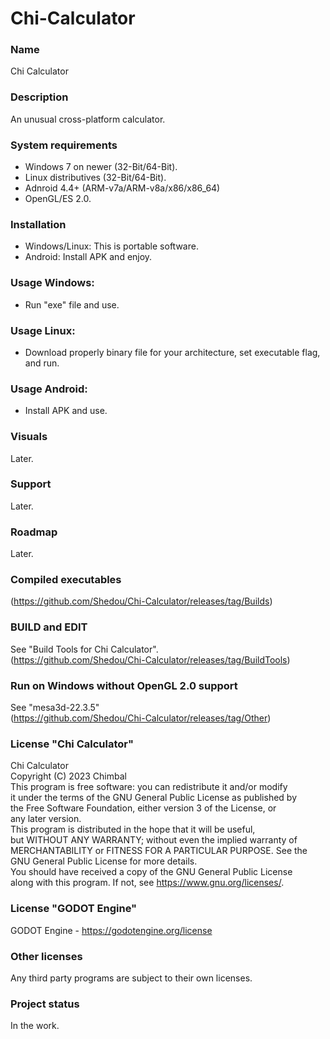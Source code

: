 # Chi-Calculator

### Name
Chi Calculator

### Description
An unusual cross-platform calculator.

### System requirements
- Windows 7 on newer (32-Bit/64-Bit).
- Linux distributives (32-Bit/64-Bit).
- Adnroid 4.4+ (ARM-v7a/ARM-v8a/x86/x86_64)
- OpenGL/ES 2.0.

### Installation
- Windows/Linux: This is portable software.
- Android: Install APK and enjoy.

### Usage Windows:
- Run "exe" file and use.

### Usage Linux:
- Download properly binary file for your architecture, set executable flag, and run.

### Usage Android:
- Install APK and use.

### Visuals
Later.

### Support
Later.

### Roadmap
Later.

### Compiled executables
(https://github.com/Shedou/Chi-Calculator/releases/tag/Builds)

### BUILD and EDIT
See "Build Tools for Chi Calculator".\
(https://github.com/Shedou/Chi-Calculator/releases/tag/BuildTools)

### Run on Windows without OpenGL 2.0 support
See "mesa3d-22.3.5"\
(https://github.com/Shedou/Chi-Calculator/releases/tag/Other)


### License "Chi Calculator"
Chi Calculator\
Copyright (C) 2023 Chimbal\
This program is free software: you can redistribute it and/or modify\
it under the terms of the GNU General Public License as published by\
the Free Software Foundation, either version 3 of the License, or\
any later version.\
This program is distributed in the hope that it will be useful,\
but WITHOUT ANY WARRANTY; without even the implied warranty of\
MERCHANTABILITY or FITNESS FOR A PARTICULAR PURPOSE.  See the\
GNU General Public License for more details.\
You should have received a copy of the GNU General Public License\
along with this program.  If not, see https://www.gnu.org/licenses/.

### License "GODOT Engine"
GODOT Engine - https://godotengine.org/license

### Other licenses
Any third party programs are subject to their own licenses.

### Project status
In the work.
